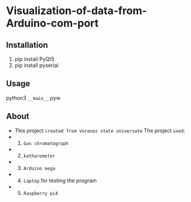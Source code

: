 # Visualization-of-data-from-Arduino-com-port
## Installation
1. pip install PyQt5
2. pip install pyserial
## Usage
python3 `__main__`.pyw

## About

* This project `created from Voronez state universate` 
The project `used`:
*	1.	`Gas chromatograph`
*	2.	`katharometer`
*	3.	`Arduino mega`
*	4.	`Laptop` for testing the program
*	5.	`Raspberry pi4`
